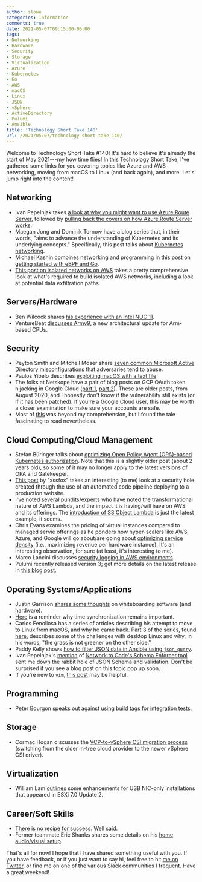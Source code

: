 ```yaml
---
author: slowe
categories: Information
comments: true
date: 2021-05-07T09:15:00-06:00
tags:
- Networking
- Hardware
- Security
- Storage
- Virtualization
- Azure
- Kubernetes
- Go
- AWS
- macOS
- Linux
- JSON
- vSphere
- ActiveDirectory
- Pulumi
- Ansible
title: 'Technology Short Take 140'
url: /2021/05/07/technology-short-take-140/
---
```


Welcome to Technology Short Take #140! It's hard to believe it's already the start of May 2021---my how time flies! In this Technology Short Take, I've gathered some links for you covering topics like Azure and AWS networking, moving from macOS to Linux (and back again), and more. Let's jump right into the content!<!--more-->

## Networking

* Ivan Pepelnjak takes [a look at why you might want to use Azure Route Server][link-7], followed by [pulling back the covers on how Azure Route Server works][link-8].
* Maegan Jong and Dominik Tornow have a blog series that, in their words, "aims to advance the understanding of Kubernetes and its underlying concepts." Specifically, this post talks about [Kubernetes networking][link-9].
* Michael Kashin combines networking and programming in this post on [getting started with eBPF and Go][link-13].
* [This post on isolated networks on AWS][link-27] takes a pretty comprehensive look at what's required to build isolated AWS networks, including a look at potential data exfiltration paths.

## Servers/Hardware

* Ben Wilcock shares [his experience with an Intel NUC 11][link-1].
* VentureBeat [discusses Armv9][link-5], a new architectural update for Arm-based CPUs.

## Security

* Peyton Smith and Mitchell Moser share [seven common Microsoft Active Directory misconfigurations][link-2] that adversaries tend to abuse.
* Paulos Yibelo describes [exploiting macOS with a text file][link-15].
* The folks at Netskope have a pair of blog posts on GCP OAuth token hijacking in Google Cloud ([part 1][link-16], [part 2][link-17]). These are older posts, from August 2020, and I honestly don't know if the vulnerability still exists (or if it has been patched). If you're a Google Cloud user, this may be worth a closer examination to make sure your accounts are safe.
* Most of [this][link-30] was beyond my comprehension, but I found the tale fascinating to read nevertheless.

## Cloud Computing/Cloud Management

* Stefan Büringer talks about [optimizing Open Policy Agent (OPA)-based Kubernetes authorization][link-3]. Note that this is a slightly older post (about 2 years old), so some of it may no longer apply to the latest versions of OPA and Gatekeeper.
* [This post][link-10] by "xssfox" takes an interesting (to me) look at a  security hole created through the use of an automated code pipeline deploying to a production website.
* I've noted several pundits/experts who have noted the transformational nature of AWS Lambda, and the impact it is having/will have on AWS and its offerings. The [introduction of S3 Object Lambda][link-21] is just the latest example, it seems.
* Chris Evans examines the pricing of virtual instances compared to managed servie offerings as he ponders how hyper-scalers like AWS, Azure, and Google will go about/are going about [optimizing service density][link-22] (i.e., maximizing revenue per hardware instance). It's an interesting observation, for sure (at least, it's interesting to me).
* Marco Lancini discusses [security logging in AWS environments][link-26].
* Pulumi recently released version 3; get more details on the latest release in [this blog post][link-29].

## Operating Systems/Applications

* Justin Garrison [shares some thoughts][link-4] on whiteboarding software (and hardware).
* [Here][link-6] is a reminder why time synchronization remains important.
* Carlos Fenollosa has a series of articles describing his attempt to move to Linux from macOS, and why he came back. Part 3 of the series, found [here][link-14], describes some of the challenges with desktop Linux and why, in his words, "the grass is not greener on the other side."
* Paddy Kelly shows [how to filter JSON data in Ansible using `json_query`][link-18].
* Ivan Pepelnjak's [mention][link-23] of [Network to Code's Schema Enforcer tool][link-24] sent me down the rabbit hole of JSON Schema and validation. Don't be surprised if you see a blog post on this topic pop up soon.
* If you're new to `vim`, [this post][link-28] may be helpful.

## Programming

* Peter Bourgon [speaks out against using build tags for integration tests][link-19].

## Storage

* Cormac Hogan discusses the [VCP-to-vSphere CSI migration process][link-20] (switching from the older in-tree cloud provider to the newer vSphere CSI driver).

## Virtualization

* William Lam [outlines][link-12] some enhancements for USB NIC-only installations that appeared in ESXi 7.0 Update 2.

## Career/Soft Skills

* [There is no recipe for success.][link-11] Well said.
* Former teammate Eric Shanks shares some details on his [home audio/visual setup][link-25].

That's all for now! I hope that I have shared something useful with you. If you have feedback, or if you just want to say hi, feel free to hit [me on Twitter][link-99], or find me on one of the various Slack communities I frequent. Have a great weekend!

[link-1]: https://benwilcock.wordpress.com/2021/02/17/intel-nuc-11-with-pop_os-ubuntu-20-04-lts/
[link-2]: https://www.crowdstrike.com/blog/seven-common-microsoft-ad-misconfigurations-that-adversaries-abuse/
[link-3]: https://itnext.io/optimizing-open-policy-agent-based-kubernetes-authorization-via-go-execution-tracer-7b439bb5dc5b
[link-4]: https://www.justingarrison.com/blog/2021-02-02-remote-whiteboarding/
[link-5]: https://venturebeat.com/2021/03/30/armv9-is-arms-first-major-architectural-update-in-a-decade/
[link-6]: https://blog.ipspace.net/2021/03/terraform-aws-authentication-failure.html
[link-7]: https://blog.ipspace.net/2021/03/azure-route-server-101.html
[link-8]: https://blog.ipspace.net/2021/03/azure-route-server-behind-the-scenes.html
[link-9]: https://dominik-tornow.medium.com/kubernetes-networking-22ea81af44d0
[link-10]: https://sprocketfox.io/xssfox/2021/02/18/pipeline/
[link-11]: https://blog.ipspace.net/2021/03/no-recipe-for-success.html
[link-12]: https://www.virtuallyghetto.com/2021/03/esxi-7-0-update-2-enhancement-for-usb-nic-only-installations.html
[link-13]: https://networkop.co.uk/post/2021-03-ebpf-intro/
[link-14]: https://cfenollosa.com/blog/fed-up-with-the-mac-i-spent-six-months-with-a-linux-laptop-the-grass-is-not-greener-on-the-other-side.html
[link-15]: https://www.paulosyibelo.com/2021/04/this-man-thought-opening-txt-file-is.html
[link-16]: https://www.netskope.com/blog/gcp-oauth-token-hijacking-in-google-cloud-part-1
[link-17]: https://www.netskope.com/blog/gcp-oauth-token-hijacking-in-google-cloud-part-2
[link-18]: https://blog.networktocode.com/post/ansible-filtering-json-query/
[link-19]: https://peter.bourgon.org/blog/2021/04/02/dont-use-build-tags-for-integration-tests.html
[link-20]: https://cormachogan.com/2021/04/14/kubernetes-csi-migration-from-vcp/
[link-21]: https://aws.amazon.com/blogs/aws/introducing-amazon-s3-object-lambda-use-your-code-to-process-data-as-it-is-being-retrieved-from-s3/
[link-22]: https://www.architecting.it/blog/cloud-service-density/
[link-23]: https://blog.ipspace.net/2021/03/schema-enforcer.html
[link-24]: https://github.com/networktocode/schema-enforcer/
[link-25]: https://theithollow.com/2021/04/12/home-audio-visual-setup/
[link-26]: https://www.marcolancini.it/2021/blog-security-logging-cloud-environments-aws/
[link-27]: https://summitroute.com/blog/2020/03/31/isolated_networks_on_aws/
[link-28]: https://jamesdixon.dev/posts/a-minimal-vimrc/
[link-29]: https://www.pulumi.com/blog/pulumi-3-0/
[link-30]: https://blog.polybdenum.com/2021/05/05/how-i-hacked-google-app-engine-anatomy-of-a-java-bytecode-exploit.html
[link-99]: https://twitter.com/scott_lowe

